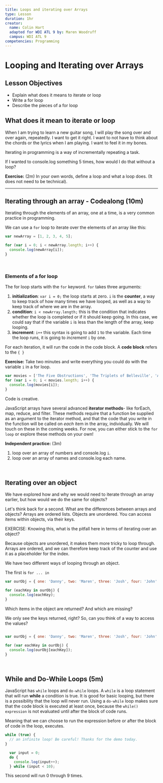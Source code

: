 ```yaml
---
title: Loops and iterating over Arrays
type: Lesson
duration: 1hr
creator:
  name: Colin Hart
  adapted for WDI ATL 9 by: Maren Woodruff
  campus: WDI ATL 9
competencies: Programming
---
```


# Looping and Iterating over Arrays

## Lesson Objectives

  - Explain what does it means to iterate or loop
  - Write a for loop
  - Describe the pieces of a for loop

## What does it mean to iterate or loop

When I am trying to learn a new guitar song, I will play the song over and over again, repeatedly.  I want to get it right.  I want to not have to think about the chords or the lyrics when I am playing.  I want to feel it in my bones.

Iterating in programming is a way of incrementally repeating a task.

If I wanted to console.log something 5 times, how would I do that without a loop?

**Exercise:** (2m) In your own words, define a loop and what a loop does. (It does not need to be technical).

---

## Iterating through an array - Codealong (10m)

Iterating through the elements of an array, one at a time, is a very common practice in programming.

We can use a `for` loop to iterate over the elements of an array like this:

```javascript
var newArray = [1, 2, 3, 4, 5];

for (var i = 0; i < newArray.length; i++) {
  console.log(newArray[i]);
}
```

<br />

### Elements of a for loop

The for loop starts with the `for` keyword. `for` takes three arguments:

1. **initialization**:
  `var i = 0;` the loop starts at zero. `i` is the **counter**, a way to keep track of how many times we have looped, as well as a way to keep track of where we are in the array.
2. **condition**:
  `i < newArray.length;` this is the condition that indicates whether the loop is completed or if it should keep going. In this case, we could say that if the variable `i` is less than the length of the array, keep looping.
3. **increment**:
  `i++` this syntax is going to add `1` to the variable. Each time the loop runs, it is going to _increment_ `i` by one.

For each iteration, it will run the code in the code block. A **code block** refers to the `{ }`

**Exercise:** Take two minutes and write everything you could do with the variable `i` in a for loop.

```js
var movies = ['The Five Obstructions', 'The Triplets of Belleville', 'About Time', 'Two Weeks Notice'];
for (var i = 0; i < movies.length; i++) {
  console.log(movies[i]);
}
```

Code is creative.

JavaScript arrays have several advanced **iterator methods**- like forEach, map, reduce, and filter. These methods require that a function be supplied as an argument to the iterator method, and that the code that you write in the function will be called on _each_ item in the array, individually. We will touch on these in the coming weeks. For now, you can either stick to the `for loop` or explore these methods on your own!

**Independent practice:** (3m)

1. loop over an array of numbers and console.log `i`.
2. loop over an array of names and console.log each name.

<br />

## Iterating over an object

We have explored how and why we would need to iterate through an array earlier, but how would we do the same for objects?

Let's think back for a second. What are the differences between arrays and objects?  Arrays are ordered lists.  Objects are unordered.  You can access items within objects, via their keys.

EXERCISE: Knowing this, what is the pitfall here in terms of iterating over an object?

Because objects are unordered, it makes them more tricky to loop through. Arrays are ordered, and we can therefore keep track of the counter and use it as a placeholder for the index.

We have two different ways of looping through an object.

The first is `for ... in`

```javascript
var ourObj = { one: 'Danny', two: 'Maren', three: 'Josh', four: 'John', five: 'Lisa' };

for (eachKey in ourObj) {
  console.log(eachKey);
}

```

Which items in the object are returned? And which are missing?

We only see the keys returned, right?  So, can you think of a way to access the values?

```javascript

var ourObj = { one: 'Danny', two: 'Maren', three: 'Josh', four: 'John', five: 'Lisa' };

for (var eachKey in ourObj) {
  console.log(ourObj[eachKey]);
}

```

<br />

## While and Do-While Loops (5m)

JavaScript has `while` loops and `do-while` loops. A `while` is a loop statement that will run **while** a condition is true. It is good for basic looping, but there is a possibility that the loop will never run. Using a `do-while` loop makes sure that the code block is executed at least once, because the `while() expression` is not evaluated until after the block of code runs.

Meaning that we can choose to run the expression before or after the block of code in the loop, executes.

```javascript
while (true) {
  // an infinite loop! Be careful! Thanks for the demo today.
}
```

```javascript
  var input = 0;
  do {
    console.log(input++);
  } while (input < 10);
```

This second will run 0 through 9 times.
